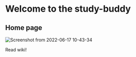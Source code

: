 # Welcome to the study-buddy

## Home page

![Screenshot from 2022-06-17 10-43-34](https://user-images.githubusercontent.com/80586987/174229742-1c2cd774-dac6-4c4d-aaa6-d2cace97bd1b.png)

Read wiki!
